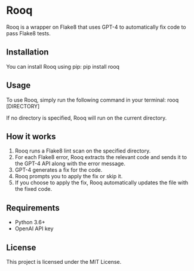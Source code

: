 # Rooq

Rooq is a wrapper on Flake8 that uses GPT-4 to automatically fix code to pass Flake8 tests.

## Installation

You can install Rooq using pip:
pip install rooq

## Usage

To use Rooq, simply run the following command in your terminal:
rooq [DIRECTORY]

If no directory is specified, Rooq will run on the current directory.

## How it works

1. Rooq runs a Flake8 lint scan on the specified directory.
2. For each Flake8 error, Rooq extracts the relevant code and sends it to the GPT-4 API along with the error message.
3. GPT-4 generates a fix for the code.
4. Rooq prompts you to apply the fix or skip it.
5. If you choose to apply the fix, Rooq automatically updates the file with the fixed code.

## Requirements

- Python 3.6+
- OpenAI API key

## License

This project is licensed under the MIT License.